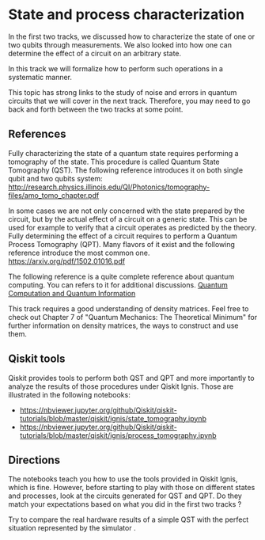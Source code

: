 # State and process characterization

In the first two tracks, we discussed how to characterize the state of one or
two qubits through measurements. We also looked into how one can determine the
effect of a circuit on an arbitrary state.

In this track we will formalize how to perform such operations in a systematic
manner.

This topic has strong links to the study of noise and errors in quantum circuits
that we will cover in the next track. Therefore, you may need to go back and forth
between the two tracks at some point.

## References

Fully characterizing the state of a quantum state requires performing a
tomography of the state. This procedure is called Quantum State Tomography (QST).
The following reference introduces it on both single qubit and two qubits
system:
http://research.physics.illinois.edu/QI/Photonics/tomography-files/amo_tomo_chapter.pdf

In some cases we are not only concerned with the state prepared by the circuit,
but by the actual effect of a circuit on a generic state. This can be used for
example to verify that a circuit operates as predicted by the theory. Fully
determining the effect of a circuit requires to perform a Quantum Process
Tomography (QPT). Many flavors of it exist and the following reference
introduce the most common one.
https://arxiv.org/pdf/1502.01016.pdf

The following reference is a quite complete reference about quantum computing.
You can refers to it for additional discussions.
[Quantum Computation and Quantum Information](http://mmrc.amss.cas.cn/tlb/201702/W020170224608149940643.pdf)

This track requires a good understanding of density matrices. Feel free to
check out Chapter 7 of "Quantum Mechanics: The Theoretical Minimum" for further
information on density matrices, the ways to construct and use them.


## Qiskit tools

Qiskit provides tools to perform both QST and QPT and more importantly to analyze
the results of those procedures under Qiskit Ignis. Those are illustrated in the
following notebooks:
- https://nbviewer.jupyter.org/github/Qiskit/qiskit-tutorials/blob/master/qiskit/ignis/state_tomography.ipynb
- https://nbviewer.jupyter.org/github/Qiskit/qiskit-tutorials/blob/master/qiskit/ignis/process_tomography.ipynb

## Directions

The notebooks teach you how to use the tools provided in Qiskit Ignis, which is
fine. However, before starting to play with those on different states and
processes, look at the circuits generated for QST and QPT. Do they match your
expectations based on what you did in the first two tracks ?

Try to compare the real hardware results of a simple QST with the perfect
situation represented by the simulator .
